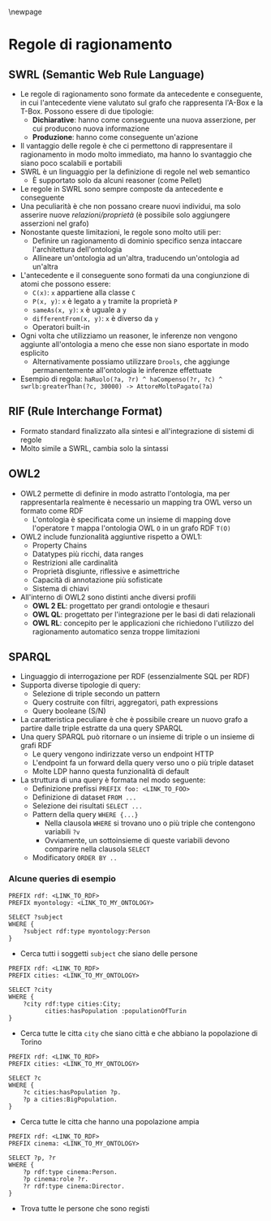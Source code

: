 \newpage 

# Regole di ragionamento

## SWRL (Semantic Web Rule Language)
* Le regole di ragionamento sono formate da antecedente e conseguente, in cui
  l'antecedente viene valutato sul grafo che rappresenta l'A-Box e la T-Box.
  Possono essere di due tipologie:
    * **Dichiarative**: hanno come conseguente una nuova asserzione, per cui
      producono nuova informazione
    * **Produzione**: hanno come conseguente un'azione
* Il vantaggio delle regole è che ci permettono di rappresentare il
  ragionamento in modo molto immediato, ma hanno lo svantaggio che siano poco
  scalabili e portabili
* SWRL è un linguaggio per la definizione di regole nel web semantico
    * È supportato solo da alcuni reasoner (come Pellet)
* Le regole in SWRL sono sempre composte da antecedente e conseguente
* Una peculiarità è che non possano creare nuovi individui, ma solo asserire
  nuove *relazioni/proprietà* (è possibile solo aggiungere asserzioni nel
  grafo)
* Nonostante queste limitazioni, le regole sono molto utili per:
    * Definire un ragionamento di dominio specifico senza intaccare
      l'architettura dell'ontologia
    * Allineare un'ontologia ad un'altra, traducendo un'ontologia ad un'altra
* L'antecedente e il conseguente sono formati da una congiunzione di atomi che
  possono essere:
    * `C(x)`: `x` appartiene alla classe `C`
    * `P(x, y)`: `x` è legato a `y` tramite la proprietà `P`
    * `sameAs(x, y)`: `x` è uguale a `y`
    * `differentFrom(x, y)`: `x` è diverso da `y`
    * Operatori built-in
* Ogni volta che utilizziamo un reasoner, le inferenze non vengono aggiunte
  all'ontologia a meno che esse non siano esportate in modo esplicito
    * Alternativamente possiamo utilizzare `Drools`, che aggiunge
      permanentemente all'ontologia le inferenze effettuate
* Esempio di regola: `haRuolo(?a, ?r) ^ haCompenso(?r, ?c) ^
  swrlb:greaterThan(?c, 30000) -> AttoreMoltoPagato(?a)` 

## RIF (Rule Interchange Format)
* Formato standard finalizzato alla sintesi e all'integrazione di sistemi di
  regole
* Molto simile a SWRL, cambia solo la sintassi

## OWL2
* OWL2 permette di definire in modo astratto l'ontologia, ma per rappresentarla
  realmente è necessario un mapping tra OWL verso un formato come RDF
    * L'ontologia è specificata come un insieme di mapping dove l'operatore `T`
      mappa l'ontologia OWL `O` in un grafo RDF `T(O)`
* OWL2 include funzionalità aggiuntive rispetto a OWL1:
    * Property Chains
    * Datatypes più ricchi, data ranges
    * Restrizioni alle cardinalità
    * Proprietà disgiunte, riflessive e asimettriche
    * Capacità di annotazione più sofisticate
    * Sistema di chiavi
* All'interno di OWL2 sono distinti anche diversi profili
    * **OWL 2 EL**: progettato per grandi ontologie e thesauri
    * **OWL QL**: progettato per l'integrazione per le basi di dati relazionali
    * **OWL RL**: concepito per le applicazioni che richiedono l'utilizzo del
      ragionamento automatico senza troppe limitazioni

## SPARQL
* Linguaggio di interrogazione per RDF (essenzialmente SQL per RDF)
* Supporta diverse tipologie di query:
    * Selezione di triple secondo un pattern
    * Query costruite con filtri, aggregatori, path expressions
    * Query booleane (S/N)
* La caratteristica peculiare è che è possibile creare un nuovo grafo a
  partire dalle triple estratte da una query SPARQL
* Una query SPARQL può ritornare o un insieme di triple o un insieme di grafi
  RDF
    * Le query vengono indirizzate verso un endpoint HTTP
    * L'endpoint fa un forward della query verso uno o più triple dataset
    * Molte LDP hanno questa funzionalità di default
* La struttura di una query è formata nel modo seguente:
    * Definizione prefissi `PREFIX foo: <LINK_TO_FOO>`
    * Definizione di dataset `FROM ...`
    * Selezione dei risultati `SELECT ...`
    * Pattern della query `WHERE {...}`
        * Nella clausola `WHERE` si trovano uno o più triple che contengono
          variabili `?v`
        * Ovviamente, un sottoinsieme di queste variabili devono comparire nella
          clausola `SELECT`
    * Modificatory `ORDER BY ..`

### Alcune queries di esempio

```sparql
PREFIX rdf: <LINK_TO_RDF>
PREFIX myontology: <LINK_TO_MY_ONTOLOGY>

SELECT ?subject
WHERE {
    ?subject rdf:type myontology:Person
}
```

* Cerca tutti i soggetti `subject` che siano delle persone

```sparql
PREFIX rdf: <LINK_TO_RDF>
PREFIX cities: <LINK_TO_MY_ONTOLOGY>

SELECT ?city
WHERE {
    ?city rdf:type cities:City;
          cities:hasPopulation :populationOfTurin
}
```

* Cerca tutte le citta `city` che siano città e che abbiano la popolazione di
  Torino

```sparql
PREFIX rdf: <LINK_TO_RDF>
PREFIX cities: <LINK_TO_MY_ONTOLOGY>

SELECT ?c
WHERE {
    ?c cities:hasPopulation ?p.
    ?p a cities:BigPopulation.
}
```

* Cerca tutte le citta che hanno una popolazione ampia

```sparql
PREFIX rdf: <LINK_TO_RDF>
PREFIX cinema: <LINK_TO_MY_ONTOLOGY>

SELECT ?p, ?r
WHERE {
    ?p rdf:type cinema:Person.
    ?p cinema:role ?r.
    ?r rdf:type cinema:Director.
}
```

* Trova tutte le persone che sono registi
